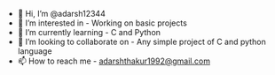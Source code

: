 - 👋 Hi, I’m @adarsh12344
- 👀 I’m interested in - Working on basic projects
- 🌱 I’m currently learning - C and Python 
- 💞️ I’m looking to collaborate on - Any simple  project of C and python language 
- 📫 How to reach me - adarshthakur1992@gmail.com

<!---
adarsh12344/adarsh12344 is a ✨ special ✨ repository because its `README.md` (this file) appears on your GitHub profile.
You can click the Preview link to take a look at your changes.
--->
